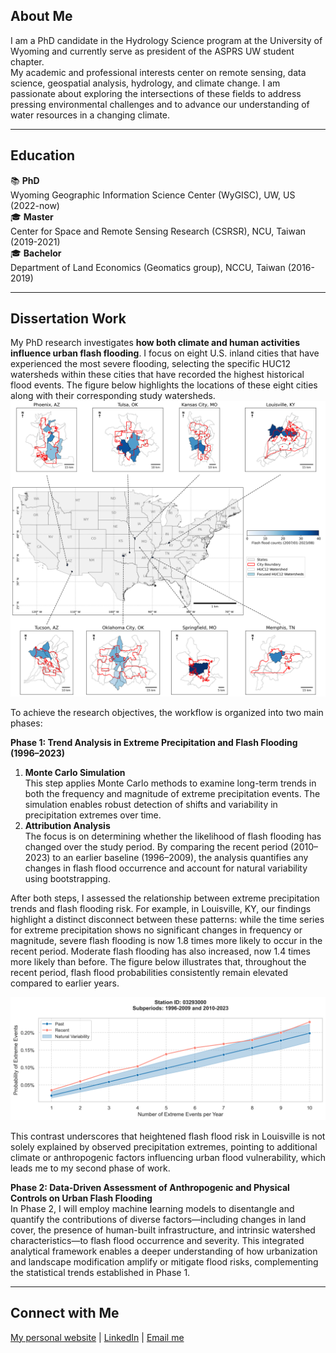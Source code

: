 ## About Me
I am a PhD candidate in the Hydrology Science program at the University of Wyoming and currently serve as president of the ASPRS UW student chapter. <br>
My academic and professional interests center on remote sensing, data science, geospatial analysis, hydrology, and climate change. I am passionate about exploring the intersections of these fields to address pressing environmental challenges and to advance our understanding of water resources in a changing climate.

***
## Education
📚 **PhD**<br>
Wyoming Geographic Information Science Center (WyGISC), UW, US (2022-now) <br>
🎓 **Master**<br>
Center for Space and Remote Sensing Research (CSRSR), NCU, Taiwan (2019-2021) <br>
🎓 **Bachelor**<br>
Department of Land Economics (Geomatics group), NCCU, Taiwan (2016-2019) <br>

***
## Dissertation Work
My PhD research investigates **how both climate and human activities influence urban flash flooding**. I focus on eight U.S. inland cities that have experienced the most severe flooding, selecting the specific HUC12 watersheds within these cities that have recorded the highest historical flood events. The figure below highlights the locations of these eight cities along with their corresponding study watersheds.<br>
![Selected 8 most flood-prone US inland cities.](img/all_cities_updated2.png)<br>

To achieve the research objectives, the workflow is organized into two main phases:

**Phase 1: Trend Analysis in Extreme Precipitation and Flash Flooding (1996–2023)**

1. **Monte Carlo Simulation**<br>
   This step applies Monte Carlo methods to examine long-term trends in both the frequency and magnitude of extreme precipitation events. The simulation enables robust detection of shifts and variability in precipitation extremes over time.
2. **Attribution Analysis**<br>
   The focus is on determining whether the likelihood of flash flooding has changed over the study period. By comparing the recent period (2010–2023) to an earlier baseline (1996–2009), the analysis quantifies any changes in flash flood occurrence and account for natural variability using bootstrapping.

After both steps, I assessed the relationship between extreme precipitation trends and flash flooding risk. For example, in Louisville, KY, our findings highlight a distinct disconnect between these patterns: while the time series for extreme precipitation shows no significant changes in frequency or magnitude, severe flash flooding is now 1.8 times more likely to occur in the recent period. Moderate flash flooding has also increased, now 1.4 times more likely than before. The figure below illustrates that, throughout the recent period, flash flood probabilities consistently remain elevated compared to earlier years.<br>

![Louisville_03293000_plot](img/Louisville_03293000_plot.png)<br>

This contrast underscores that heightened flash flood risk in Louisville is not solely explained by observed precipitation extremes, pointing to additional climate or anthropogenic factors influencing urban flood vulnerability, which leads me to my second phase of work.

**Phase 2: Data-Driven Assessment of Anthropogenic and Physical Controls on Urban Flash Flooding**<br>
In Phase 2, I will employ machine learning models to disentangle and quantify the contributions of diverse factors—including changes in land cover, the presence of human-built infrastructure, and intrinsic watershed characteristics—to flash flood occurrence and severity. This integrated analytical framework enables a deeper understanding of how urbanization and landscape modification amplify or mitigate flood risks, complementing the statistical trends established in Phase 1.


***
## Connect with Me
[My personal website](https://yenyiwu.wordpress.com/) | [LinkedIn](https://www.linkedin.com/in/yen-yi-wu/) | [Email me](mailto:ywu10@uwyo.edu)
